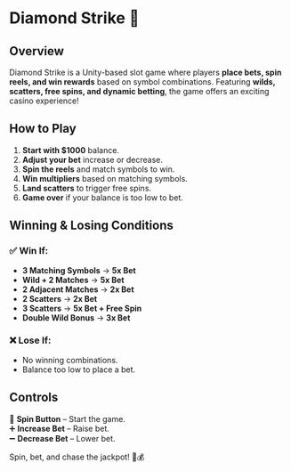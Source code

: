 # Diamond Strike 🎰  

## Overview  
Diamond Strike is a Unity-based slot game where players **place bets, spin reels, and win rewards** based on symbol combinations. Featuring **wilds, scatters, free spins, and dynamic betting**, the game offers an exciting casino experience!  

## How to Play  
1. **Start with $1000** balance.  
2. **Adjust your bet** increase or decrease.  
3. **Spin the reels** and match symbols to win.  
4. **Win multipliers** based on matching symbols.  
5. **Land scatters** to trigger free spins.  
6. **Game over** if your balance is too low to bet.  

## Winning & Losing Conditions  
### ✅ Win If:  
- **3 Matching Symbols** → **5x Bet**  
- **Wild + 2 Matches** → **5x Bet**  
- **2 Adjacent Matches** → **2x Bet**  
- **2 Scatters** → **2x Bet**  
- **3 Scatters** → **5x Bet + Free Spin**  
- **Double Wild Bonus** → **3x Bet**  

### ❌ Lose If:  
- No winning combinations.  
- Balance too low to place a bet.  

## Controls  
🎯 **Spin Button** – Start the game.  
➕ **Increase Bet** – Raise bet.  
➖ **Decrease Bet** – Lower bet.  

Spin, bet, and chase the jackpot! 🎉💰  
